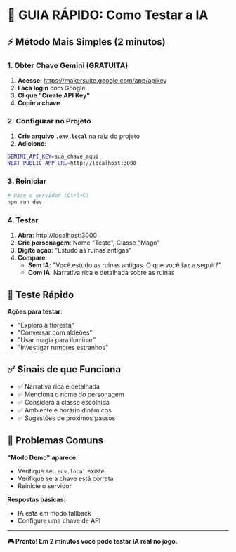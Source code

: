 # 🚀 GUIA RÁPIDO: Como Testar a IA

## ⚡ Método Mais Simples (2 minutos)

### 1. Obter Chave Gemini (GRATUITA)
1. **Acesse**: https://makersuite.google.com/app/apikey
2. **Faça login** com Google
3. **Clique "Create API Key"**
4. **Copie a chave**

### 2. Configurar no Projeto
1. **Crie arquivo `.env.local`** na raiz do projeto
2. **Adicione**:
```bash
GEMINI_API_KEY=sua_chave_aqui
NEXT_PUBLIC_APP_URL=http://localhost:3000
```

### 3. Reiniciar
```bash
# Pare o servidor (Ctrl+C)
npm run dev
```

### 4. Testar
1. **Abra**: http://localhost:3000
2. **Crie personagem**: Nome "Teste", Classe "Mago"
3. **Digite ação**: "Estudo as ruínas antigas"
4. **Compare**:
   - **Sem IA**: "Você estudo as ruínas antigas. O que você faz a seguir?"
   - **Com IA**: Narrativa rica e detalhada sobre as ruínas

## 🎯 Teste Rápido

**Ações para testar**:
- "Exploro a floresta"
- "Conversar com aldeões"
- "Usar magia para iluminar"
- "Investigar rumores estranhos"

## ✅ Sinais de que Funciona

- ✅ Narrativa rica e detalhada
- ✅ Menciona o nome do personagem
- ✅ Considera a classe escolhida
- ✅ Ambiente e horário dinâmicos
- ✅ Sugestões de próximos passos

## 🐛 Problemas Comuns

**"Modo Demo" aparece**:
- Verifique se `.env.local` existe
- Verifique se a chave está correta
- Reinicie o servidor

**Respostas básicas**:
- IA está em modo fallback
- Configure uma chave de API

---

**🎮 Pronto! Em 2 minutos você pode testar IA real no jogo.**
